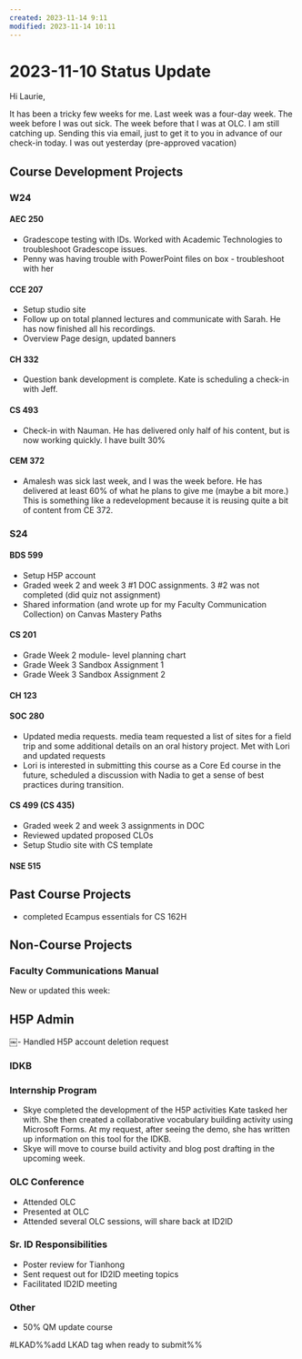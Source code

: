 ```yaml
---
created: 2023-11-14 9:11
modified: 2023-11-14 10:11
---
```


# 2023-11-10 Status Update

Hi Laurie,

It has been a tricky few weeks for me. Last week was a four-day week. The week before I was out sick. The week before that I was at OLC. I am still catching up. Sending this via email, just to get it to you in advance of our check-in today. I was out yesterday (pre-approved vacation)

## Course Development Projects

### W24

#### AEC 250

* Gradescope testing with IDs. Worked with Academic Technologies to troubleshoot Gradescope issues.
* Penny was having trouble with PowerPoint files on box - troubleshoot with her

#### CCE 207

* Setup studio site
* Follow up on total planned lectures and communicate with Sarah. He has now finished all his recordings.
* Overview Page design, updated banners

#### CH 332

* Question bank development is complete. Kate is scheduling a check-in with Jeff.

#### CS 493

* Check-in with Nauman. He has delivered only half of his content, but is now working quickly. I have built 30%

#### CEM 372

* Amalesh was sick last week, and I was the week before. He has delivered at least 60% of what he plans to give me (maybe a bit more.) This is something like a redevelopment because it is reusing quite a bit of content from CE 372.

### S24

#### BDS 599

* Setup H5P account
* Graded week 2 and week 3 #1 DOC assignments. 3 #2 was not completed (did quiz not assignment)
* Shared information (and wrote up for my Faculty Communication Collection) on Canvas Mastery Paths

#### CS 201

* Grade Week 2 module- level planning chart
* Grade Week 3 Sandbox Assignment 1
* Grade Week 3 Sandbox Assignment 2

#### CH 123

#### SOC 280

* Updated media requests. media team requested a list of sites for a field trip and some additional details on an oral history project. Met with Lori and updated requests
* Lori is interested in submitting this course as a Core Ed course in the future, scheduled a discussion with Nadia to get a sense of best practices during transition.

#### CS 499 (CS 435)

* Graded week 2 and week 3 assignments in DOC
* Reviewed updated proposed CLOs
* Setup Studio site with CS template

#### NSE 515

## Past Course Projects

* completed Ecampus essentials for CS 162H

## Non-Course Projects

### Faculty Communications Manual

New or updated this week:

## H5P Admin

￼- Handled H5P account deletion request

### IDKB

### Internship Program

* Skye completed the development of the H5P activities Kate tasked her with. She then created a collaborative vocabulary building activity using Microsoft Forms. At my request, after seeing the demo, she has written up information on this tool for the IDKB.
* Skye will move to course build activity and blog post drafting in the upcoming week.

### OLC Conference

* Attended OLC
* Presented at OLC
* Attended several OLC sessions, will share back at ID2ID

### Sr. ID Responsibilities

* Poster review for Tianhong
* Sent request out for ID2ID meeting topics
* Facilitated ID2ID meeting

### Other

* 50% QM update course

#LKAD%%add LKAD tag when ready to submit%%
